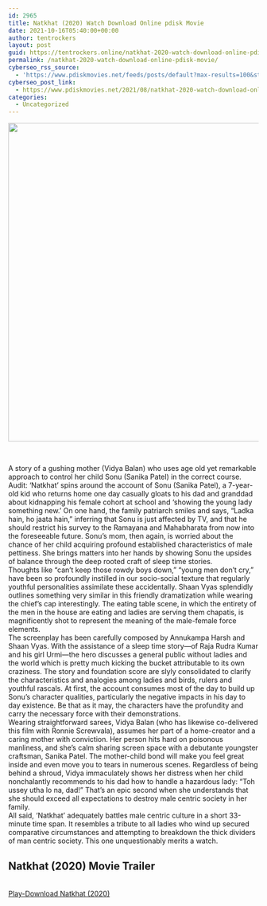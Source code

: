 ```yaml
---
id: 2965
title: Natkhat (2020) Watch Download Online pdisk Movie
date: 2021-10-16T05:40:00+00:00
author: tentrockers
layout: post
guid: https://tentrockers.online/natkhat-2020-watch-download-online-pdisk-movie/
permalink: /natkhat-2020-watch-download-online-pdisk-movie/
cyberseo_rss_source:
  - 'https://www.pdiskmovies.net/feeds/posts/default?max-results=100&start-index=701'
cyberseo_post_link:
  - https://www.pdiskmovies.net/2021/08/natkhat-2020-watch-download-online.html
categories:
  - Uncategorized
---
```

<div class="separator">
  <a href="https://1.bp.blogspot.com/-2s49xWMqFGs/YSlSSvZHTgI/AAAAAAAAAbg/SSG-a3LrsHkVSYKS05FYmYGk7S0EOsWHwCLcBGAsYHQ/s500/Natkhat%2B%25282020%2529%2BWatch%2BDownload%2BOnline%2Bpdisk%2BMovie.jpg"><img loading="lazy" border="0" data-original-height="500" data-original-width="400" height="640" src="https://1.bp.blogspot.com/-2s49xWMqFGs/YSlSSvZHTgI/AAAAAAAAAbg/SSG-a3LrsHkVSYKS05FYmYGk7S0EOsWHwCLcBGAsYHQ/w512-h640/Natkhat%2B%25282020%2529%2BWatch%2BDownload%2BOnline%2Bpdisk%2BMovie.jpg" width="512" /></a>
</div>

<span><br /></span>

<div>
  <div>
    <span>A story of a gushing mother (Vidya Balan) who uses age old yet remarkable approach to control her child Sonu (Sanika Patel) in the correct course.&nbsp;</span>
  </div>
  
  <div>
    <span>Audit: &#8216;Natkhat&#8217; spins around the account of Sonu (Sanika Patel), a 7-year-old kid who returns home one day casually gloats to his dad and granddad about kidnapping his female cohort at school and &#8216;showing the young lady something new.&#8217; On one hand, the family patriarch smiles and says, &#8220;Ladka hain, ho jaata hain,&#8221; inferring that Sonu is just affected by TV, and that he should restrict his survey to the Ramayana and Mahabharata from now into the foreseeable future. Sonu&#8217;s mom, then again, is worried about the chance of her child acquiring profound established characteristics of male pettiness. She brings matters into her hands by showing Sonu the upsides of balance through the deep rooted craft of sleep time stories.&nbsp;</span>
  </div>
  
  <div>
    <span>Thoughts like &#8220;can&#8217;t keep those rowdy boys down,&#8221; &#8220;young men don&#8217;t cry,&#8221; have been so profoundly instilled in our socio-social texture that regularly youthful personalities assimilate these accidentally. Shaan Vyas splendidly outlines something very similar in this friendly dramatization while wearing the chief&#8217;s cap interestingly. The eating table scene, in which the entirety of the men in the house are eating and ladies are serving them chapatis, is magnificently shot to represent the meaning of the male-female force elements.&nbsp;</span>
  </div>
  
  <div>
    <span>The screenplay has been carefully composed by Annukampa Harsh and Shaan Vyas. With the assistance of a sleep time story—of Raja Rudra Kumar and his girl Urmi—the hero discusses a general public without ladies and the world which is pretty much kicking the bucket attributable to its own craziness. The story and foundation score are slyly consolidated to clarify the characteristics and analogies among ladies and birds, rulers and youthful rascals. At first, the account consumes most of the day to build up Sonu&#8217;s character qualities, particularly the negative impacts in his day to day existence. Be that as it may, the characters have the profundity and carry the necessary force with their demonstrations.&nbsp;</span>
  </div>
  
  <div>
    <span>Wearing straightforward sarees, Vidya Balan (who has likewise co-delivered this film with Ronnie Screwvala), assumes her part of a home-creator and a caring mother with conviction. Her person hits hard on poisonous manliness, and she&#8217;s calm sharing screen space with a debutante youngster craftsman, Sanika Patel. The mother-child bond will make you feel great inside and even move you to tears in numerous scenes. Regardless of being behind a shroud, Vidya immaculately shows her distress when her child nonchalantly recommends to his dad how to handle a hazardous lady: &#8220;Toh ussey utha lo na, dad!&#8221; That&#8217;s an epic second when she understands that she should exceed all expectations to destroy male centric society in her family.&nbsp;</span>
  </div>
  
  <div>
    <span>All said, &#8216;Natkhat&#8217; adequately battles male centric culture in a short 33-minute time span. It resembles a tribute to all ladies who wind up secured comparative circumstances and attempting to breakdown the thick dividers of man centric society. This one unquestionably merits a watch.</span>
  </div>
</div>

<div>
  <h2>
    <span>Natkhat (2020) Movie Trailer</span>
  </h2>
</div>

  
<a href="https://kofilink.com/1/bnYyaXhwMDAxZ3Fn?dn=1" onclick="window.open('https://kofilink.com/1/bnYyaXhwMDAxZ3Fn?dn=1','popup','width=600,height=600'); return false;" target="popup" rel="noopener"><br /> Play-Download Natkhat (2020)<br /> </a>